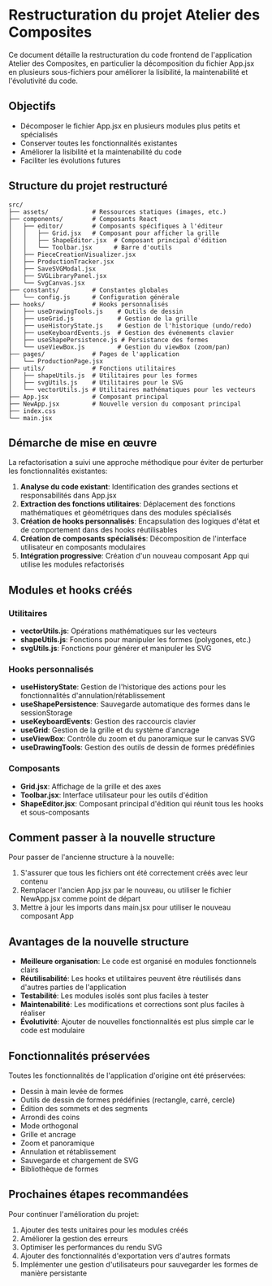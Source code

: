 # Restructuration du projet Atelier des Composites

Ce document détaille la restructuration du code frontend de l'application Atelier des Composites, en particulier la décomposition du fichier App.jsx en plusieurs sous-fichiers pour améliorer la lisibilité, la maintenabilité et l'évolutivité du code.

## Objectifs

- Décomposer le fichier App.jsx en plusieurs modules plus petits et spécialisés
- Conserver toutes les fonctionnalités existantes
- Améliorer la lisibilité et la maintenabilité du code
- Faciliter les évolutions futures

## Structure du projet restructuré

```
src/
├── assets/            # Ressources statiques (images, etc.)
├── components/        # Composants React
│   ├── editor/        # Composants spécifiques à l'éditeur
│   │   ├── Grid.jsx   # Composant pour afficher la grille
│   │   ├── ShapeEditor.jsx  # Composant principal d'édition
│   │   └── Toolbar.jsx      # Barre d'outils
│   ├── PieceCreationVisualizer.jsx
│   ├── ProductionTracker.jsx
│   ├── SaveSVGModal.jsx
│   ├── SVGLibraryPanel.jsx
│   └── SvgCanvas.jsx
├── constants/         # Constantes globales
│   └── config.js      # Configuration générale
├── hooks/             # Hooks personnalisés
│   ├── useDrawingTools.js    # Outils de dessin
│   ├── useGrid.js            # Gestion de la grille
│   ├── useHistoryState.js    # Gestion de l'historique (undo/redo)
│   ├── useKeyboardEvents.js  # Gestion des événements clavier
│   ├── useShapePersistence.js # Persistance des formes
│   └── useViewBox.js         # Gestion du viewBox (zoom/pan)
├── pages/             # Pages de l'application
│   └── ProductionPage.jsx
├── utils/             # Fonctions utilitaires
│   ├── shapeUtils.js  # Utilitaires pour les formes
│   ├── svgUtils.js    # Utilitaires pour le SVG
│   └── vectorUtils.js # Utilitaires mathématiques pour les vecteurs
├── App.jsx            # Composant principal
├── NewApp.jsx         # Nouvelle version du composant principal
├── index.css
└── main.jsx
```

## Démarche de mise en œuvre

La refactorisation a suivi une approche méthodique pour éviter de perturber les fonctionnalités existantes:

1. **Analyse du code existant**: Identification des grandes sections et responsabilités dans App.jsx
2. **Extraction des fonctions utilitaires**: Déplacement des fonctions mathématiques et géométriques dans des modules spécialisés
3. **Création de hooks personnalisés**: Encapsulation des logiques d'état et de comportement dans des hooks réutilisables
4. **Création de composants spécialisés**: Décomposition de l'interface utilisateur en composants modulaires
5. **Intégration progressive**: Création d'un nouveau composant App qui utilise les modules refactorisés

## Modules et hooks créés

### Utilitaires

- **vectorUtils.js**: Opérations mathématiques sur les vecteurs
- **shapeUtils.js**: Fonctions pour manipuler les formes (polygones, etc.)
- **svgUtils.js**: Fonctions pour générer et manipuler les SVG

### Hooks personnalisés

- **useHistoryState**: Gestion de l'historique des actions pour les fonctionnalités d'annulation/rétablissement
- **useShapePersistence**: Sauvegarde automatique des formes dans le sessionStorage
- **useKeyboardEvents**: Gestion des raccourcis clavier
- **useGrid**: Gestion de la grille et du système d'ancrage
- **useViewBox**: Contrôle du zoom et du panoramique sur le canvas SVG
- **useDrawingTools**: Gestion des outils de dessin de formes prédéfinies

### Composants

- **Grid.jsx**: Affichage de la grille et des axes
- **Toolbar.jsx**: Interface utilisateur pour les outils d'édition
- **ShapeEditor.jsx**: Composant principal d'édition qui réunit tous les hooks et sous-composants

## Comment passer à la nouvelle structure

Pour passer de l'ancienne structure à la nouvelle:

1. S'assurer que tous les fichiers ont été correctement créés avec leur contenu
2. Remplacer l'ancien App.jsx par le nouveau, ou utiliser le fichier NewApp.jsx comme point de départ
3. Mettre à jour les imports dans main.jsx pour utiliser le nouveau composant App

## Avantages de la nouvelle structure

- **Meilleure organisation**: Le code est organisé en modules fonctionnels clairs
- **Réutilisabilité**: Les hooks et utilitaires peuvent être réutilisés dans d'autres parties de l'application
- **Testabilité**: Les modules isolés sont plus faciles à tester
- **Maintenabilité**: Les modifications et corrections sont plus faciles à réaliser
- **Évolutivité**: Ajouter de nouvelles fonctionnalités est plus simple car le code est modulaire

## Fonctionnalités préservées

Toutes les fonctionnalités de l'application d'origine ont été préservées:

- Dessin à main levée de formes
- Outils de dessin de formes prédéfinies (rectangle, carré, cercle)
- Édition des sommets et des segments
- Arrondi des coins
- Mode orthogonal
- Grille et ancrage
- Zoom et panoramique
- Annulation et rétablissement
- Sauvegarde et chargement de SVG
- Bibliothèque de formes

## Prochaines étapes recommandées

Pour continuer l'amélioration du projet:

1. Ajouter des tests unitaires pour les modules créés
2. Améliorer la gestion des erreurs
3. Optimiser les performances du rendu SVG
4. Ajouter des fonctionnalités d'exportation vers d'autres formats
5. Implémenter une gestion d'utilisateurs pour sauvegarder les formes de manière persistante 